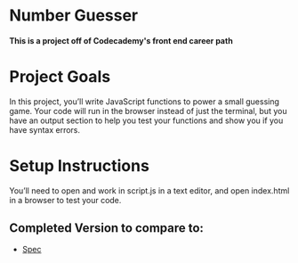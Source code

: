 # Number Guesser

#### This is a project off of Codecademy's front end career path


# **Project Goals**
In this project, you’ll write JavaScript functions to power a small guessing game. Your code will run in the browser instead of just the terminal, but you have an output section to help you test your functions and show you if you have syntax errors.

# **Setup Instructions**
You’ll need to open and work in script.js in a text editor, and open index.html in a browser to test your code.

## Completed Version to compare to: 
- [Spec](https://content.codecademy.com/PRO/independent-practice-projects/number-guesser/example/index.html)
